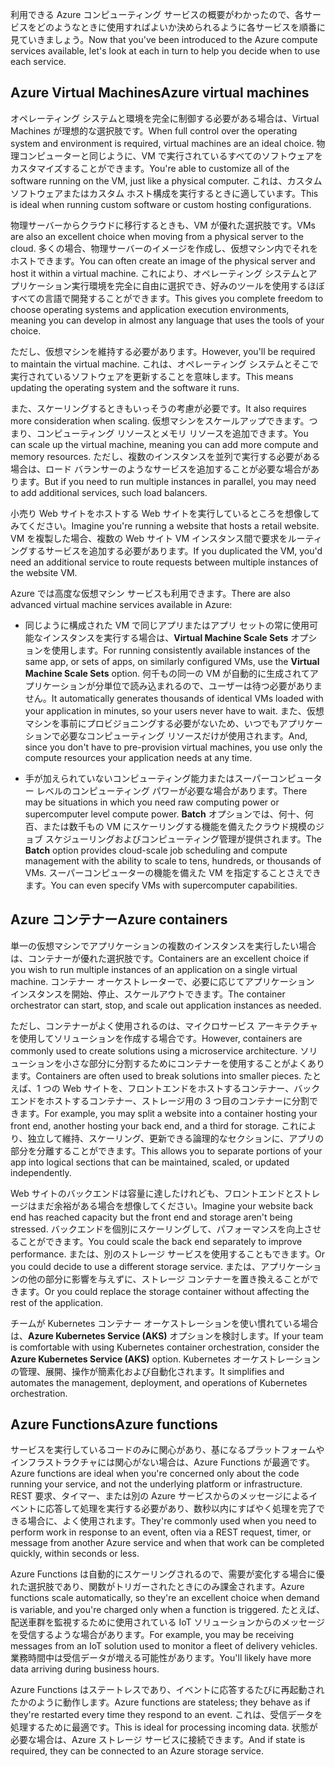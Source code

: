 <span data-ttu-id="d3684-101">利用できる Azure コンピューティング サービスの概要がわかったので、各サービスをどのようなときに使用すればよいか決められるように各サービスを順番に見ていきましょう。</span><span class="sxs-lookup"><span data-stu-id="d3684-101">Now that you've been introduced to the Azure compute services available, let's look at each in turn to help you decide when to use each service.</span></span>

## <a name="azure-virtual-machines"></a><span data-ttu-id="d3684-102">Azure Virtual Machines</span><span class="sxs-lookup"><span data-stu-id="d3684-102">Azure virtual machines</span></span>

<span data-ttu-id="d3684-103">オペレーティング システムと環境を完全に制御する必要がある場合は、Virtual Machines が理想的な選択肢です。</span><span class="sxs-lookup"><span data-stu-id="d3684-103">When full control over the operating system and environment is required, virtual machines are an ideal choice.</span></span> <span data-ttu-id="d3684-104">物理コンピューターと同じように、VM で実行されているすべてのソフトウェアをカスタマイズすることができます。</span><span class="sxs-lookup"><span data-stu-id="d3684-104">You're able to customize all of the software running on the VM, just like a physical computer.</span></span> <span data-ttu-id="d3684-105">これは、カスタム ソフトウェアまたはカスタム ホスト構成を実行するときに適しています。</span><span class="sxs-lookup"><span data-stu-id="d3684-105">This is ideal when running custom software or custom hosting configurations.</span></span>

<span data-ttu-id="d3684-106">物理サーバーからクラウドに移行するときも、VM が優れた選択肢です。</span><span class="sxs-lookup"><span data-stu-id="d3684-106">VMs are also an excellent choice when moving from a physical server to the cloud.</span></span> <span data-ttu-id="d3684-107">多くの場合、物理サーバーのイメージを作成し、仮想マシン内でそれをホストできます。</span><span class="sxs-lookup"><span data-stu-id="d3684-107">You can often create an image of the physical server and host it within a virtual machine.</span></span> <span data-ttu-id="d3684-108">これにより、オペレーティング システムとアプリケーション実行環境を完全に自由に選択でき、好みのツールを使用するほぼすべての言語で開発することができます。</span><span class="sxs-lookup"><span data-stu-id="d3684-108">This gives you complete freedom to choose operating systems and application execution environments, meaning you can develop in almost any language that uses the tools of your choice.</span></span>

<span data-ttu-id="d3684-109">ただし、仮想マシンを維持する必要があります。</span><span class="sxs-lookup"><span data-stu-id="d3684-109">However, you'll be required to maintain the virtual machine.</span></span> <span data-ttu-id="d3684-110">これは、オペレーティング システムとそこで実行されているソフトウェアを更新することを意味します。</span><span class="sxs-lookup"><span data-stu-id="d3684-110">This means updating the operating system and the software it runs.</span></span> 

<span data-ttu-id="d3684-111">また、スケーリングするときもいっそうの考慮が必要です。</span><span class="sxs-lookup"><span data-stu-id="d3684-111">It also requires more consideration when scaling.</span></span> <span data-ttu-id="d3684-112">仮想マシンをスケールアップできます。つまり、コンピューティング リソースとメモリ リソースを追加できます。</span><span class="sxs-lookup"><span data-stu-id="d3684-112">You can scale up the virtual machine, meaning you can add more compute and memory resources.</span></span> <span data-ttu-id="d3684-113">ただし、複数のインスタンスを並列で実行する必要がある場合は、ロード バランサーのようなサービスを追加することが必要な場合があります。</span><span class="sxs-lookup"><span data-stu-id="d3684-113">But if you need to run multiple instances in parallel, you may need to add additional services, such load balancers.</span></span>

<span data-ttu-id="d3684-114">小売り Web サイトをホストする Web サイトを実行しているところを想像してみてください。</span><span class="sxs-lookup"><span data-stu-id="d3684-114">Imagine you're running a website that hosts a retail website.</span></span> <span data-ttu-id="d3684-115">VM を複製した場合、複数の Web サイト VM インスタンス間で要求をルーティングするサービスを追加する必要があります。</span><span class="sxs-lookup"><span data-stu-id="d3684-115">If you duplicated the VM, you'd need an additional service to route requests between multiple instances of the website VM.</span></span>

<span data-ttu-id="d3684-116">Azure では高度な仮想マシン サービスも利用できます。</span><span class="sxs-lookup"><span data-stu-id="d3684-116">There are also advanced virtual machine services available in Azure:</span></span>

* <span data-ttu-id="d3684-117">同じように構成された VM で同じアプリまたはアプリ セットの常に使用可能なインスタンスを実行する場合は、**Virtual Machine Scale Sets** オプションを使用します。</span><span class="sxs-lookup"><span data-stu-id="d3684-117">For running consistently available instances of the same app, or sets of apps, on similarly configured VMs, use the **Virtual Machine Scale Sets** option.</span></span> <span data-ttu-id="d3684-118">何千もの同一の VM が自動的に生成されてアプリケーションが分単位で読み込まれるので、ユーザーは待つ必要がありません。</span><span class="sxs-lookup"><span data-stu-id="d3684-118">It automatically generates thousands of identical VMs loaded with your application in minutes, so your users never have to wait.</span></span> <span data-ttu-id="d3684-119">また、仮想マシンを事前にプロビジョニングする必要がないため、いつでもアプリケーションで必要なコンピューティング リソースだけが使用されます。</span><span class="sxs-lookup"><span data-stu-id="d3684-119">And, since you don't have to pre-provision virtual machines, you use only the compute resources your application needs at any time.</span></span>

* <span data-ttu-id="d3684-120">手が加えられていないコンピューティング能力またはスーパーコンピューター レベルのコンピューティング パワーが必要な場合があります。</span><span class="sxs-lookup"><span data-stu-id="d3684-120">There may be situations in which you need raw computing power or supercomputer level compute power.</span></span> <span data-ttu-id="d3684-121">**Batch** オプションでは、何十、何百、または数千もの VM にスケーリングする機能を備えたクラウド規模のジョブ スケジューリングおよびコンピューティング管理が提供されます。</span><span class="sxs-lookup"><span data-stu-id="d3684-121">The **Batch** option provides cloud-scale job scheduling and compute management with the ability to scale to tens, hundreds, or thousands of VMs.</span></span> <span data-ttu-id="d3684-122">スーパーコンピューターの機能を備えた VM を指定することさえできます。</span><span class="sxs-lookup"><span data-stu-id="d3684-122">You can even specify VMs with supercomputer capabilities.</span></span>

## <a name="azure-containers"></a><span data-ttu-id="d3684-123">Azure コンテナー</span><span class="sxs-lookup"><span data-stu-id="d3684-123">Azure containers</span></span>

<span data-ttu-id="d3684-124">単一の仮想マシンでアプリケーションの複数のインスタンスを実行したい場合は、コンテナーが優れた選択肢です。</span><span class="sxs-lookup"><span data-stu-id="d3684-124">Containers are an excellent choice if you wish to run multiple instances of an application on a single virtual machine.</span></span> <span data-ttu-id="d3684-125">コンテナー オーケストレーターで、必要に応じてアプリケーション インスタンスを開始、停止、スケールアウトできます。</span><span class="sxs-lookup"><span data-stu-id="d3684-125">The container orchestrator can start, stop, and scale out application instances as needed.</span></span>

<span data-ttu-id="d3684-126">ただし、コンテナーがよく使用されるのは、マイクロサービス アーキテクチャを使用してソリューションを作成する場合です。</span><span class="sxs-lookup"><span data-stu-id="d3684-126">However, containers are commonly used to create solutions using a microservice architecture.</span></span> <span data-ttu-id="d3684-127">ソリューションを小さな部分に分割するためにコンテナーを使用することがよくあります。</span><span class="sxs-lookup"><span data-stu-id="d3684-127">Containers are often used to break solutions into smaller pieces.</span></span> <span data-ttu-id="d3684-128">たとえば、1 つの Web サイトを、フロントエンドをホストするコンテナー、バックエンドをホストするコンテナー、ストレージ用の 3 つ目のコンテナーに分割できます。</span><span class="sxs-lookup"><span data-stu-id="d3684-128">For example, you may split a website into a container hosting your front end, another hosting your back end, and a third for storage.</span></span> <span data-ttu-id="d3684-129">これにより、独立して維持、スケーリング、更新できる論理的なセクションに、アプリの部分を分離することができます。</span><span class="sxs-lookup"><span data-stu-id="d3684-129">This allows you to separate portions of your app into logical sections that can be maintained, scaled, or updated independently.</span></span>

<span data-ttu-id="d3684-130">Web サイトのバックエンドは容量に達したけれども、フロントエンドとストレージはまだ余裕がある場合を想像してください。</span><span class="sxs-lookup"><span data-stu-id="d3684-130">Imagine your website back end has reached capacity but the front end and storage aren't being stressed.</span></span> <span data-ttu-id="d3684-131">バックエンドを個別にスケーリングして、パフォーマンスを向上させることができます。</span><span class="sxs-lookup"><span data-stu-id="d3684-131">You could scale the back end separately to improve performance.</span></span> <span data-ttu-id="d3684-132">または、別のストレージ サービスを使用することもできます。</span><span class="sxs-lookup"><span data-stu-id="d3684-132">Or you could decide to use a different storage service.</span></span> <span data-ttu-id="d3684-133">または、アプリケーションの他の部分に影響を与えずに、ストレージ コンテナーを置き換えることができます。</span><span class="sxs-lookup"><span data-stu-id="d3684-133">Or you could replace the storage container without affecting the rest of the application.</span></span>

 <span data-ttu-id="d3684-134">チームが Kubernetes コンテナー オーケストレーションを使い慣れている場合は、**Azure Kubernetes Service (AKS)** オプションを検討します。</span><span class="sxs-lookup"><span data-stu-id="d3684-134">If your team is comfortable with using Kubernetes container orchestration, consider the **Azure Kubernetes Service (AKS)** option.</span></span> <span data-ttu-id="d3684-135">Kubernetes オーケストレーションの管理、展開、操作が簡素化および自動化されます。</span><span class="sxs-lookup"><span data-stu-id="d3684-135">It simplifies and automates the management, deployment, and operations of Kubernetes orchestration.</span></span>

## <a name="azure-functions"></a><span data-ttu-id="d3684-136">Azure Functions</span><span class="sxs-lookup"><span data-stu-id="d3684-136">Azure functions</span></span>

<span data-ttu-id="d3684-137">サービスを実行しているコードのみに関心があり、基になるプラットフォームやインフラストラクチャには関心がない場合は、Azure Functions が最適です。</span><span class="sxs-lookup"><span data-stu-id="d3684-137">Azure functions are ideal when you're concerned only about the code running your service, and not the underlying platform or infrastructure.</span></span> <span data-ttu-id="d3684-138">REST 要求、タイマー、または別の Azure サービスからのメッセージによるイベントに応答して処理を実行する必要があり、数秒以内にすばやく処理を完了できる場合に、よく使用されます。</span><span class="sxs-lookup"><span data-stu-id="d3684-138">They're commonly used when you need to perform work in response to an event, often via a REST request, timer, or message from another Azure service and when that work can be completed quickly, within seconds or less.</span></span>

<span data-ttu-id="d3684-139">Azure Functions は自動的にスケーリングされるので、需要が変化する場合に優れた選択肢であり、関数がトリガーされたときにのみ課金されます。</span><span class="sxs-lookup"><span data-stu-id="d3684-139">Azure functions scale automatically, so they're an excellent choice when demand is variable, and you're charged only when a function is triggered.</span></span> <span data-ttu-id="d3684-140">たとえば、配送車群を監視するために使用されている IoT ソリューションからのメッセージを受信するような場合があります。</span><span class="sxs-lookup"><span data-stu-id="d3684-140">For example, you may be receiving messages from an IoT solution used to monitor a fleet of delivery vehicles.</span></span> <span data-ttu-id="d3684-141">業務時間中は受信データが増える可能性があります。</span><span class="sxs-lookup"><span data-stu-id="d3684-141">You'll likely have more data arriving during business hours.</span></span>

<span data-ttu-id="d3684-142">Azure Functions はステートレスであり、イベントに応答するたびに再起動されたかのように動作します。</span><span class="sxs-lookup"><span data-stu-id="d3684-142">Azure functions are stateless; they behave as if they're restarted every time they respond to an event.</span></span> <span data-ttu-id="d3684-143">これは、受信データを処理するために最適です。</span><span class="sxs-lookup"><span data-stu-id="d3684-143">This is ideal for processing incoming data.</span></span> <span data-ttu-id="d3684-144">状態が必要な場合は、Azure ストレージ サービスに接続できます。</span><span class="sxs-lookup"><span data-stu-id="d3684-144">And if state is required, they can be connected to an Azure storage service.</span></span>
